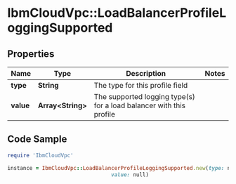# IbmCloudVpc::LoadBalancerProfileLoggingSupported

## Properties

Name | Type | Description | Notes
------------ | ------------- | ------------- | -------------
**type** | **String** | The type for this profile field | 
**value** | **Array&lt;String&gt;** | The supported logging type(s) for a load balancer with this profile | 

## Code Sample

```ruby
require 'IbmCloudVpc'

instance = IbmCloudVpc::LoadBalancerProfileLoggingSupported.new(type: null,
                                 value: null)
```


